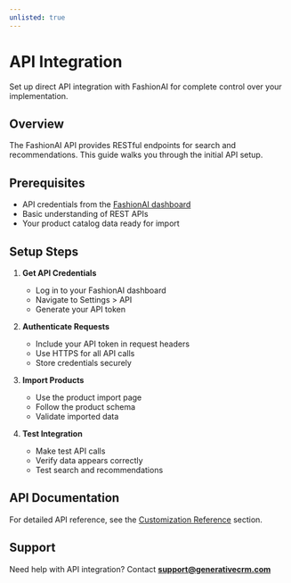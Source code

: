 ```yaml
---
unlisted: true
---
```


# API Integration

Set up direct API integration with FashionAI for complete control over your implementation.

## Overview

The FashionAI API provides RESTful endpoints for search and recommendations. This guide walks you through the initial API setup.

## Prerequisites

- API credentials from the [FashionAI dashboard](https://app.generativecrm.com)
- Basic understanding of REST APIs
- Your product catalog data ready for import

## Setup Steps

1. **Get API Credentials**
   - Log in to your FashionAI dashboard
   - Navigate to Settings > API
   - Generate your API token

2. **Authenticate Requests**
   - Include your API token in request headers
   - Use HTTPS for all API calls
   - Store credentials securely

3. **Import Products**
   - Use the product import page
   - Follow the product schema
   - Validate imported data

4. **Test Integration**
   - Make test API calls
   - Verify data appears correctly
   - Test search and recommendations

## API Documentation

For detailed API reference, see the [Customization Reference](../../customization-reference/index.md) section.

## Support

Need help with API integration? Contact **support@generativecrm.com**
